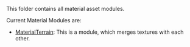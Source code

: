 This folder contains all material asset modules.

Current Material Modules are:

- [MaterialTerrain](doc/MaterialTerrain_doc.md): This is a module, which merges textures with each other.
